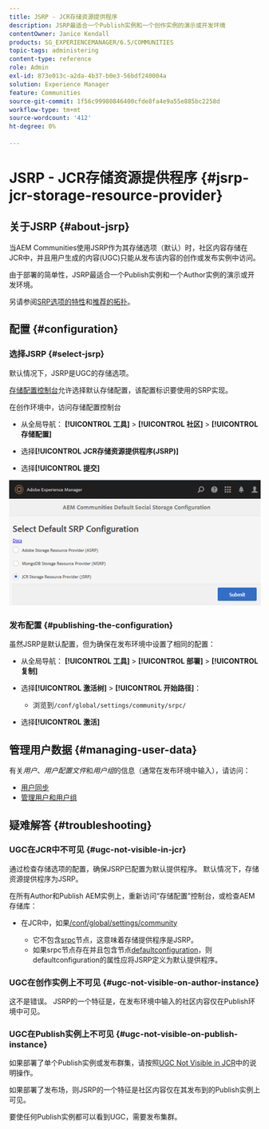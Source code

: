 ```yaml
---
title: JSRP - JCR存储资源提供程序
description: JSRP最适合一个Publish实例和一个创作实例的演示或开发环境
contentOwner: Janice Kendall
products: SG_EXPERIENCEMANAGER/6.5/COMMUNITIES
topic-tags: administering
content-type: reference
role: Admin
exl-id: 873e013c-a2da-4b37-b0e3-56bdf240004a
solution: Experience Manager
feature: Communities
source-git-commit: 1f56c99980846400cfde8fa4e9a55e885bc2258d
workflow-type: tm+mt
source-wordcount: '412'
ht-degree: 0%

---
```


# JSRP - JCR存储资源提供程序 {#jsrp-jcr-storage-resource-provider}

## 关于JSRP {#about-jsrp}

当AEM Communities使用JSRP作为其存储选项（默认）时，社区内容存储在JCR中，并且用户生成的内容(UGC)只能从发布该内容的创作或发布实例中访问。

由于部署的简单性，JSRP最适合一个Publish实例和一个Author实例的演示或开发环境。

另请参阅[SRP选项的特性](working-with-srp.md#characteristics-of-srp-options)和[推荐的拓扑](topologies.md)。

## 配置 {#configuration}

### 选择JSRP {#select-jsrp}

默认情况下，JSRP是UGC的存储选项。

[存储配置控制台](srp-config.md)允许选择默认存储配置，该配置标识要使用的SRP实现。

在创作环境中，访问存储配置控制台

* 从全局导航： **[!UICONTROL 工具]** > **[!UICONTROL 社区]** > **[!UICONTROL 存储配置]**

* 选择&#x200B;**[!UICONTROL JCR存储资源提供程序(JSRP)]**

* 选择&#x200B;**[!UICONTROL 提交]**

![jsrp-configuration](assets/jsrp-configuration.png)

### 发布配置 {#publishing-the-configuration}

虽然JSRP是默认配置，但为确保在发布环境中设置了相同的配置：

* 从全局导航： **[!UICONTROL 工具]** > **[!UICONTROL 部署]** > **[!UICONTROL 复制]**
* 选择&#x200B;**[!UICONTROL 激活树]** > **[!UICONTROL 开始路径]**：

   * 浏览到`/conf/global/settings/community/srpc/`

* 选择&#x200B;**[!UICONTROL 激活]**

## 管理用户数据 {#managing-user-data}

有关&#x200B;*用户*、*用户配置文件*&#x200B;和&#x200B;*用户组*&#x200B;的信息（通常在发布环境中输入），请访问：

* [用户同步](sync.md)
* [管理用户和用户组](users.md)

## 疑难解答 {#troubleshooting}

### UGC在JCR中不可见 {#ugc-not-visible-in-jcr}

通过检查存储选项的配置，确保JSRP已配置为默认提供程序。 默认情况下，存储资源提供程序为JSRP。

在所有Author和Publish AEM实例上，重新访问“存储配置”控制台，或检查AEM存储库：

* 在JCR中，如果[/conf/global/settings/community](http://localhost:4502/crx/de/index.jsp#/conf/global/settings/community)

   * 它不包含[srpc](http://localhost:4502/crx/de/index.jsp#/conf/global/settings/community/srpc)节点，这意味着存储提供程序是JSRP。
   * 如果srpc节点存在并且包含节点[defaultconfiguration](http://localhost:4502/crx/de/index.jsp#/conf/global/settings/community/srpc/defaultconfiguration)，则defaultconfiguration的属性应将JSRP定义为默认提供程序。

### UGC在创作实例上不可见 {#ugc-not-visible-on-author-instance}

这不是错误。 JSRP的一个特征是，在发布环境中输入的社区内容仅在Publish环境中可见。

### UGC在Publish实例上不可见 {#ugc-not-visible-on-publish-instance}

如果部署了单个Publish实例或发布群集，请按照[UGC Not Visible in JCR](#ugc-not-visible-in-jcr)中的说明操作。

如果部署了发布场，则JSRP的一个特征是社区内容仅在其发布到的Publish实例上可见。

要使任何Publish实例都可以看到UGC，需要发布集群。
